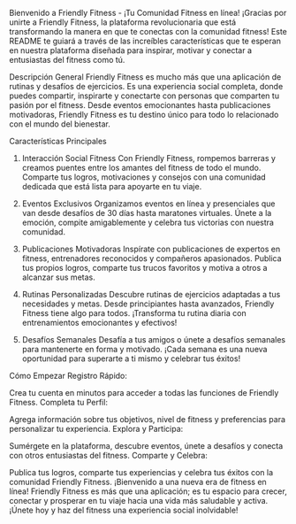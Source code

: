 
Bienvenido a Friendly Fitness - ¡Tu Comunidad Fitness en línea!
¡Gracias por unirte a Friendly Fitness, la plataforma revolucionaria que está transformando la manera en que te conectas con la comunidad fitness! Este README te guiará a través de las increíbles características que te esperan en nuestra plataforma diseñada para inspirar, motivar y conectar a entusiastas del fitness como tú.

Descripción General
Friendly Fitness es mucho más que una aplicación de rutinas y desafíos de ejercicios. Es una experiencia social completa, donde puedes compartir, inspirarte y conectarte con personas que comparten tu pasión por el fitness. Desde eventos emocionantes hasta publicaciones motivadoras, Friendly Fitness es tu destino único para todo lo relacionado con el mundo del bienestar.

Características Principales
1. Interacción Social Fitness
Con Friendly Fitness, rompemos barreras y creamos puentes entre los amantes del fitness de todo el mundo. Comparte tus logros, motivaciones y consejos con una comunidad dedicada que está lista para apoyarte en tu viaje.

2. Eventos Exclusivos
Organizamos eventos en línea y presenciales que van desde desafíos de 30 días hasta maratones virtuales. Únete a la emoción, compite amigablemente y celebra tus victorias con nuestra comunidad.

3. Publicaciones Motivadoras
Inspírate con publicaciones de expertos en fitness, entrenadores reconocidos y compañeros apasionados. Publica tus propios logros, comparte tus trucos favoritos y motiva a otros a alcanzar sus metas.

4. Rutinas Personalizadas
Descubre rutinas de ejercicios adaptadas a tus necesidades y metas. Desde principiantes hasta avanzados, Friendly Fitness tiene algo para todos. ¡Transforma tu rutina diaria con entrenamientos emocionantes y efectivos!

5. Desafíos Semanales
Desafía a tus amigos o únete a desafíos semanales para mantenerte en forma y motivado. ¡Cada semana es una nueva oportunidad para superarte a ti mismo y celebrar tus éxitos!

Cómo Empezar
Registro Rápido:

Crea tu cuenta en minutos para acceder a todas las funciones de Friendly Fitness.
Completa tu Perfil:

Agrega información sobre tus objetivos, nivel de fitness y preferencias para personalizar tu experiencia.
Explora y Participa:

Sumérgete en la plataforma, descubre eventos, únete a desafíos y conecta con otros entusiastas del fitness.
Comparte y Celebra:

Publica tus logros, comparte tus experiencias y celebra tus éxitos con la comunidad Friendly Fitness.
¡Bienvenido a una nueva era de fitness en línea! Friendly Fitness es más que una aplicación; es tu espacio para crecer, conectar y prosperar en tu viaje hacia una vida más saludable y activa. ¡Únete hoy y haz del fitness una experiencia social inolvidable!
